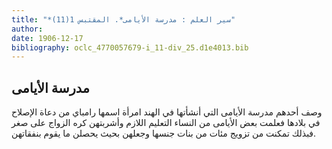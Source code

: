 ```yaml
---
title: "*سير العلم : مدرسة الأيامى*. المقتبس 1(11)"
author: 
date: 1906-12-17
bibliography: oclc_4770057679-i_11-div_25.d1e4013.bib
---
```




##  مدرسة الأيامى 


 وصف أحدهم مدرسة الأيامى التي أنشأتها في الهند امرأة اسمها رامباي من دعاة الإصلاح في بلادها فعلمت بعض الأيامى من النساء التعليم اللازم وأشربتهن كره الزواج على صغر فبذلك تمكنت من تزويج مئات من بنات جنسها وجعلهن بحيث يحصلن ما يقوم بنفقاتهن. 
